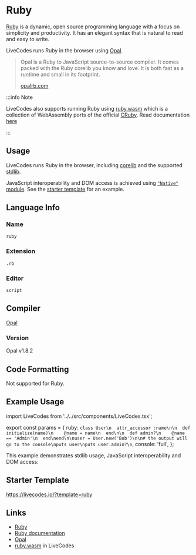 # Ruby

[Ruby](https://ruby-lang.org/) is a dynamic, open source programming language with a focus on simplicity and productivity. It has an elegant syntax that is natural to read and easy to write.

LiveCodes runs Ruby in the browser using [Opal](https://opalrb.com/).

> Opal is a Ruby to JavaScript source-to-source compiler.
> It comes packed with the Ruby corelib you know and love.
> It is both fast as a runtime and small in its footprint.
>
> [opalrb.com](https://opalrb.com/)

:::info Note

LiveCodes also supports running Ruby using [ruby.wasm](https://github.com/ruby/ruby.wasm) which is a collection of WebAssembly ports of the official [CRuby](https://github.com/ruby/ruby). Read documentation [here](./ruby-wasm.html.md)

:::

## Usage

LiveCodes runs Ruby in the browser, including [corelib](https://opalrb.com/docs/api/v1.7.3/corelib/index.html) and the supported [stdlib](https://opalrb.com/docs/api/v1.7.3/stdlib/index.html).

JavaScript interoperability and DOM access is achieved using [`"Native"` module](https://opalrb.com/docs/api/v1.7.3/stdlib/Native). See the [starter template](#starter-template) for an example.

## Language Info

### Name

`ruby`

### Extension

`.rb`

### Editor

`script`

## Compiler

[Opal](https://opalrb.com/)

### Version

Opal v1.8.2

## Code Formatting

Not supported for Ruby.

## Example Usage

import LiveCodes from '../../src/components/LiveCodes.tsx';

export const params = {
  ruby: `class User\n  attr_accessor :name\n\n  def initialize(name)\n    @name = name\n  end\n\n  def admin?\n    @name == 'Admin'\n  end\nend\n\nuser = User.new('Bob')\n\n# the output will go to the console\nputs user\nputs user.admin?\n`,
  console: 'full',
};

<LiveCodes params={params} height="80vh"></LiveCodes>

This example demonstrates stdlib usage, JavaScript interoperability and DOM access:

<LiveCodes template="ruby" height="80vh"></LiveCodes>

## Starter Template

https://livecodes.io/?template=ruby

## Links

- [Ruby](https://ruby-lang.org/)
- [Ruby documentation](https://ruby-lang.org/en/documentation/)
- [Opal](https://opalrb.com/)
- [ruby.wasm](./ruby-wasm.html.md) in LiveCodes